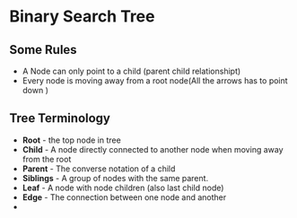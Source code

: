 # Binary Search Tree


## Some Rules
* A Node can only point to a child (parent child relationshipt)
* Every node is moving away from a root node(All the arrows has to point down )


## Tree Terminology
* **Root** - the top node in tree
* **Child** - A node directly connected to another node when moving away from
  the root
* **Parent** - The converse notation of a child
* **Siblings** - A group of nodes with the same parent.
* **Leaf** - A node with node children (also last child node)
* **Edge** - The connection between one node  and another
* 
